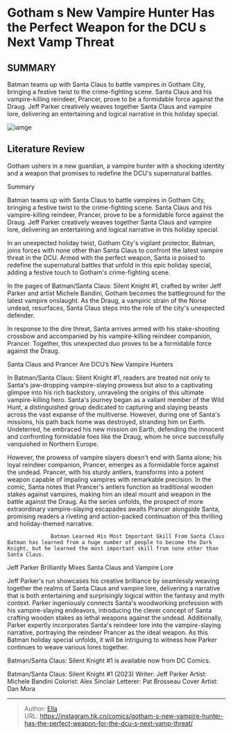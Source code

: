 # Gotham s New Vampire Hunter Has the Perfect Weapon for the DCU s Next Vamp Threat


## SUMMARY 



  Batman teams up with Santa Claus to battle vampires in Gotham City, bringing a festive twist to the crime-fighting scene.   Santa Claus and his vampire-killing reindeer, Prancer, prove to be a formidable force against the Draug.   Jeff Parker creatively weaves together Santa Claus and vampire lore, delivering an entertaining and logical narrative in this holiday special.  

![iamge](https://static1.srcdn.com/wordpress/wp-content/uploads/2021/12/Batman-Vampires-Featured.jpg)

## Literature Review

Gotham ushers in a new guardian, a vampire hunter with a shocking identity and a weapon that promises to redefine the DCU&#39;s supernatural battles.





Summary

  Batman teams up with Santa Claus to battle vampires in Gotham City, bringing a festive twist to the crime-fighting scene.   Santa Claus and his vampire-killing reindeer, Prancer, prove to be a formidable force against the Draug.   Jeff Parker creatively weaves together Santa Claus and vampire lore, delivering an entertaining and logical narrative in this holiday special.  







In an unexpected holiday twist, Gotham City&#39;s vigilant protector, Batman, joins forces with none other than Santa Claus to confront the latest vampire threat in the DCU. Armed with the perfect weapon, Santa is poised to redefine the supernatural battles that unfold in this epic holiday special, adding a festive touch to Gotham&#39;s crime-fighting scene.

In the pages of Batman/Santa Claus: Silent Knight #1, crafted by writer Jeff Parker and artist Michele Bandini, Gotham becomes the battleground for the latest vampire onslaught. As the Draug, a vampiric strain of the Norse undead, resurfaces, Santa Claus steps into the role of the city&#39;s unexpected defender.



          

In response to the dire threat, Santa arrives armed with his stake-shooting crossbow and accompanied by his vampire-killing reindeer companion, Prancer. Together, this unexpected duo proves to be a formidable force against the Draug.





 Santa Claus and Prancer Are DCU’s New Vampire Hunters 
          

In Batman/Santa Claus: Silent Knight #1, readers are treated not only to Santa&#39;s jaw-dropping vampire-slaying prowess but also to a captivating glimpse into his rich backstory, unraveling the origins of this ultimate vampire-killing hero. Santa&#39;s journey began as a valiant member of the Wild Hunt, a distinguished group dedicated to capturing and slaying beasts across the vast expanse of the multiverse. However, during one of Santa&#39;s missions, his path back home was destroyed, stranding him on Earth. Undeterred, he embraced his new mission on Earth, defending the innocent and confronting formidable foes like the Draug, whom he once successfully vanquished in Northern Europe.

However, the prowess of vampire slayers doesn&#39;t end with Santa alone; his loyal reindeer companion, Prancer, emerges as a formidable force against the undead. Prancer, with his sturdy antlers, transforms into a potent weapon capable of impaling vampires with remarkable precision. In the comic, Santa notes that Prancer&#39;s antlers function as traditional wooden stakes against vampires, making him an ideal mount and weapon in the battle against the Draug. As the series unfolds, the prospect of more extraordinary vampire-slaying escapades awaits Prancer alongside Santa, promising readers a riveting and action-packed continuation of this thrilling and holiday-themed narrative.




                  Batman Learned His Most Important Skill From Santa Claus   Batman has learned from a huge number of people to become the Dark Knight, but he learned the most important skill from none other than Santa Claus.   



 Jeff Parker Brilliantly Mixes Santa Claus and Vampire Lore 
          

Jeff Parker&#39;s run showcases his creative brilliance by seamlessly weaving together the realms of Santa Claus and vampire lore, delivering a narrative that is both entertaining and surprisingly logical within the fantasy and myth context. Parker ingeniously connects Santa&#39;s woodworking profession with his vampire-slaying endeavors, introducing the clever concept of Santa crafting wooden stakes as lethal weapons against the undead. Additionally, Parker expertly incorporates Santa&#39;s reindeer lore into the vampire-slaying narrative, portraying the reindeer Prancer as the ideal weapon. As this Batman holiday special unfolds, it will be intriguing to witness how Parker continues to weave various lores together.




Batman/Santa Claus: Silent Knight #1 is available now from DC Comics.

 Batman/Santa Claus: Silent Knight #1 (2023)                  Writer: Jeff Parker   Artist: Michele Bandini   Colorist: Alex Sinclair   Letterer: Pat Brosseau   Cover Artist: Dan Mora      




---

> Author: [Ella](https://instagram.hk.cn/)  
> URL: https://instagram.hk.cn/comics/gotham-s-new-vampire-hunter-has-the-perfect-weapon-for-the-dcu-s-next-vamp-threat/  

